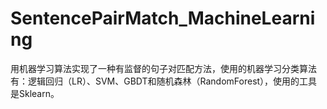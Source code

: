 # SentencePairMatch_MachineLearning
用机器学习算法实现了一种有监督的句子对匹配方法，使用的机器学习分类算法有：逻辑回归（LR）、SVM、GBDT和随机森林（RandomForest），使用的工具是Sklearn。
